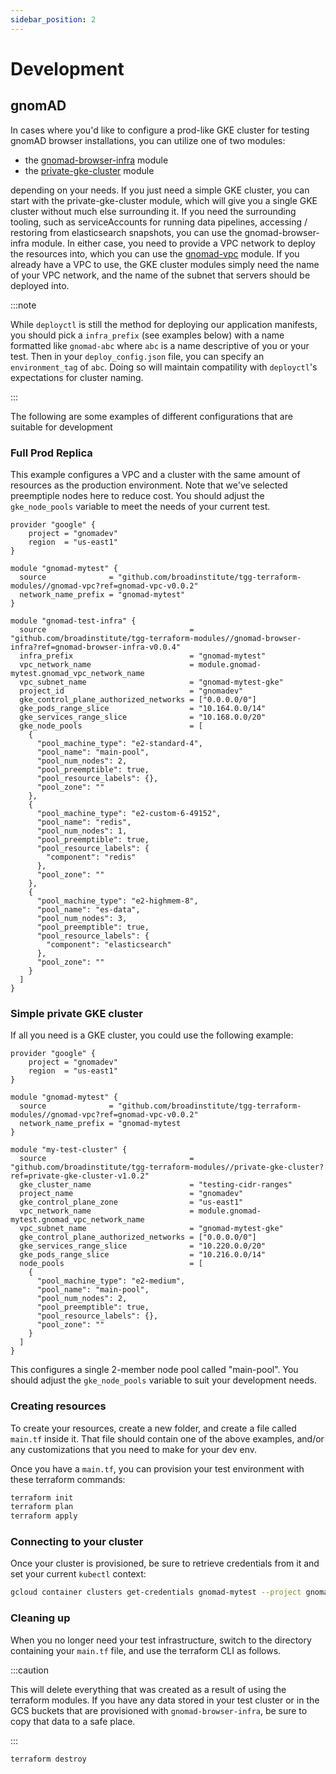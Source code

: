 ```yaml
---
sidebar_position: 2
---
```


# Development

## gnomAD

In cases where you'd like to configure a prod-like GKE cluster for testing gnomAD browser installations, you can utilize one of two modules:

- the [gnomad-browser-infra](https://github.com/broadinstitute/tgg-terraform-modules/tree/main/gnomad-browser-infra) module
- the [private-gke-cluster](https://github.com/broadinstitute/tgg-terraform-modules/tree/main/private-gke-cluster) module

depending on your needs. If you just need a simple GKE cluster, you can start with the private-gke-cluster module, which will give you a single GKE cluster without much else surrounding it. If you need the surrounding tooling, such as serviceAccounts for running data pipelines, accessing / restoring from elasticsearch snapshots, you can use the gnomad-browser-infra module. In either case, you need to provide a VPC network to deploy the resources into, which you can use the [gnomad-vpc](https://github.com/broadinstitute/tgg-terraform-modules/tree/main/gnomad-vpc) module. If you already have a VPC to use, the GKE cluster modules simply need the name of your VPC network, and the name of the subnet that servers should be deployed into.

:::note

While `deployctl` is still the method for deploying our application manifests, you should pick a `infra_prefix` (see examples below) with a name formatted like `gnomad-abc` where `abc` is a name descriptive of you or your test. Then in your `deploy_config.json` file, you can specify an `environment_tag` of `abc`. Doing so will maintain compatility with `deployctl`'s expectations for cluster naming.

:::

The following are some examples of different configurations that are suitable for development

### Full Prod Replica

This example configures a VPC and a cluster with the same amount of resources as the production environment. Note that we've selected preemptiple nodes here to reduce cost. You should adjust the `gke_node_pools` variable to meet the needs of your current test.

```
provider "google" {
    project = "gnomadev"
    region  = "us-east1"
}

module "gnomad-mytest" {
  source              = "github.com/broadinstitute/tgg-terraform-modules//gnomad-vpc?ref=gnomad-vpc-v0.0.2"
  network_name_prefix = "gnomad-mytest"
}

module "gnomad-test-infra" {
  source                                = "github.com/broadinstitute/tgg-terraform-modules//gnomad-browser-infra?ref=gnomad-browser-infra-v0.0.4"
  infra_prefix                          = "gnomad-mytest"
  vpc_network_name                      = module.gnomad-mytest.gnomad_vpc_network_name
  vpc_subnet_name                       = "gnomad-mytest-gke"
  project_id                            = "gnomadev"
  gke_control_plane_authorized_networks = ["0.0.0.0/0"]
  gke_pods_range_slice                  = "10.164.0.0/14"
  gke_services_range_slice              = "10.168.0.0/20"
  gke_node_pools                        = [
    {
      "pool_machine_type": "e2-standard-4",
      "pool_name": "main-pool",
      "pool_num_nodes": 2,
      "pool_preemptible": true,
      "pool_resource_labels": {},
      "pool_zone": ""
    },
    {
      "pool_machine_type": "e2-custom-6-49152",
      "pool_name": "redis",
      "pool_num_nodes": 1,
      "pool_preemptible": true,
      "pool_resource_labels": {
        "component": "redis"
      },
      "pool_zone": ""
    },
    {
      "pool_machine_type": "e2-highmem-8",
      "pool_name": "es-data",
      "pool_num_nodes": 3,
      "pool_preemptible": true,
      "pool_resource_labels": {
        "component": "elasticsearch"
      },
      "pool_zone": ""
    }
  ]
}
```

### Simple private GKE cluster

If all you need is a GKE cluster, you could use the following example:

```
provider "google" {
    project = "gnomadev"
    region  = "us-east1"
}

module "gnomad-mytest" {
  source              = "github.com/broadinstitute/tgg-terraform-modules//gnomad-vpc?ref=gnomad-vpc-v0.0.2"
  network_name_prefix = "gnomad-mytest
}

module "my-test-cluster" {
  source                                = "github.com/broadinstitute/tgg-terraform-modules//private-gke-cluster?ref=private-gke-cluster-v1.0.2"
  gke_cluster_name                      = "testing-cidr-ranges"
  project_name                          = "gnomadev"
  gke_control_plane_zone                = "us-east1"
  vpc_network_name                      = module.gnomad-mytest.gnomad_vpc_network_name
  vpc_subnet_name                       = "gnomad-mytest-gke"
  gke_control_plane_authorized_networks = ["0.0.0.0/0"]
  gke_services_range_slice              = "10.220.0.0/20"
  gke_pods_range_slice                  = "10.216.0.0/14"
  node_pools                            = [
    {
      "pool_machine_type": "e2-medium",
      "pool_name": "main-pool",
      "pool_num_nodes": 2,
      "pool_preemptible": true,
      "pool_resource_labels": {},
      "pool_zone": ""
    }
  ]
}
```

This configures a single 2-member node pool called "main-pool". You should adjust the `gke_node_pools` variable to suit your development needs.

### Creating resources

To create your resources, create a new folder, and create a file called `main.tf` inside it. That file should contain one of the above examples, and/or any customizations that you need to make for your dev env.

Once you have a `main.tf`, you can provision your test environment with these terraform commands:

```bash
terraform init
terraform plan
terraform apply
```

### Connecting to your cluster

Once your cluster is provisioned, be sure to retrieve credentials from it and set your current `kubectl` context:

```bash
gcloud container clusters get-credentials gnomad-mytest --project gnomadev --region us-east1
```

### Cleaning up

When you no longer need your test infrastructure, switch to the directory containing your `main.tf` file, and use the terraform CLI as follows.

:::caution

This will delete everything that was created as a result of using the terraform modules. If you have any data stored in your test cluster or in the GCS buckets that are provisioned with `gnomad-browser-infra`, be sure to copy that data to a safe place.

:::

```bash
terraform destroy
```
